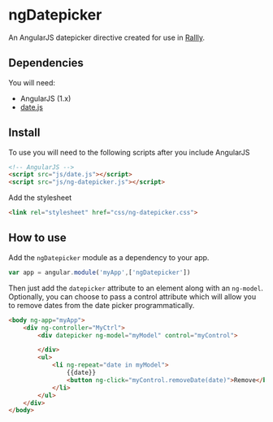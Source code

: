 # ngDatepicker

An AngularJS datepicker directive created for use in [Rallly](http://github.com/lukevella/Rallly).

## Dependencies

You will need:

* AngularJS (1.x)
* [date.js](http://www.datejs.com)

## Install

To use you will need to  the following scripts after you include AngularJS

``` html
<!-- AngularJS -->
<script src="js/date.js"></script>
<script src="js/ng-datepicker.js"></script>
```

Add the stylesheet

``` html
<link rel="stylesheet" href="css/ng-datepicker.css">
```

## How to use

Add the `ngDatepicker` module as a dependency to your app.

``` javascript
var app = angular.module('myApp',['ngDatepicker'])
```

Then just add the `datepicker` attribute to an element along with an `ng-model`. Optionally, you can choose to pass a control attribute which will allow you to remove dates from the date picker programmatically.

``` html
<body ng-app="myApp">
    <div ng-controller="MyCtrl">
        <div datepicker ng-model="myModel" control="myControl">

        </div>
        <ul>
            <li ng-repeat="date in myModel">
                {{date}} 
                <button ng-click="myControl.removeDate(date)">Remove</button>
            </li>
        </ul>
    </div>
</body>
```

